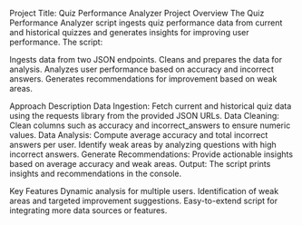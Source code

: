 Project Title: Quiz Performance Analyzer
Project Overview
The Quiz Performance Analyzer script ingests quiz performance data from current and historical quizzes and generates insights for improving user performance. The script:

Ingests data from two JSON endpoints.
Cleans and prepares the data for analysis.
Analyzes user performance based on accuracy and incorrect answers.
Generates recommendations for improvement based on weak areas.

Approach Description
Data Ingestion:
Fetch current and historical quiz data using the requests library from the provided JSON URLs.
Data Cleaning:
Clean columns such as accuracy and incorrect_answers to ensure numeric values.
Data Analysis:
Compute average accuracy and total incorrect answers per user.
Identify weak areas by analyzing questions with high incorrect answers.
Generate Recommendations:
Provide actionable insights based on average accuracy and weak areas.
Output:
The script prints insights and recommendations in the console.

Key Features
Dynamic analysis for multiple users.
Identification of weak areas and targeted improvement suggestions.
Easy-to-extend script for integrating more data sources or features.
